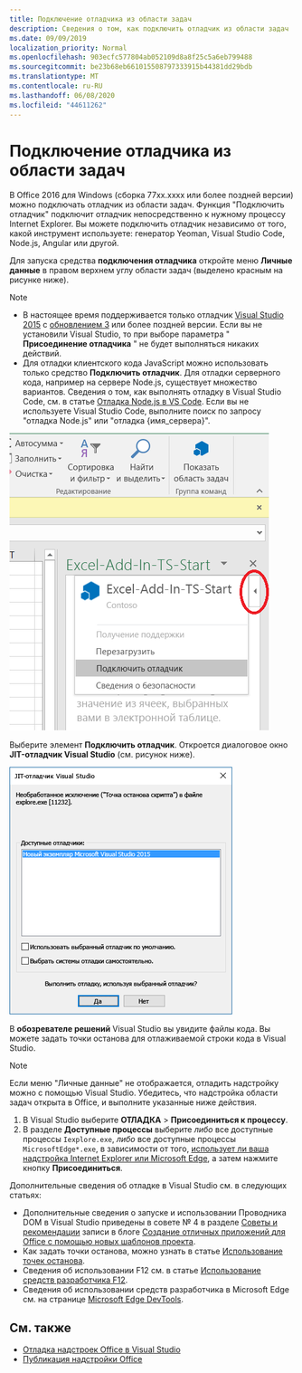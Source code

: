 ```yaml
---
title: Подключение отладчика из области задач
description: Сведения о том, как подключить отладчик из области задач
ms.date: 09/09/2019
localization_priority: Normal
ms.openlocfilehash: 903ecfc577804ab052109d8a8f25c5a6eb799488
ms.sourcegitcommit: be23b68eb661015508797333915b44381dd29bdb
ms.translationtype: MT
ms.contentlocale: ru-RU
ms.lasthandoff: 06/08/2020
ms.locfileid: "44611262"
---
```

# <a name="attach-a-debugger-from-the-task-pane"></a>Подключение отладчика из области задач

В Office 2016 для Windows (сборка 77xx.xxxx или более поздней версии) можно подключать отладчик из области задач. Функция "Подключить отладчик" подключит отладчик непосредственно к нужному процессу Internet Explorer. Вы можете подключить отладчик независимо от того, какой инструмент используете: генератор Yeoman, Visual Studio Code, Node.js, Angular или другой. 

Для запуска средства **подключения отладчика** откройте меню **Личные данные** в правом верхнем углу области задач (выделено красным на рисунке ниже).   

> [!NOTE]
> - В настоящее время поддерживается только отладчик [Visual Studio 2015](https://www.visualstudio.com/downloads/) с [обновлением 3](https://msdn.microsoft.com/library/mt752379.aspx) или более поздней версии. Если вы не установили Visual Studio, то при выборе параметра " **Присоединение отладчика** " не будет выполняться никаких действий.   
> - Для отладки клиентского кода JavaScript можно использовать только средство **Подключить отладчик**. Для отладки серверного кода, например на сервере Node.js, существует множество вариантов. Сведения о том, как выполнять отладку в Visual Studio Code, см. в статье [Отладка Node.js в VS Code](https://code.visualstudio.com/docs/nodejs/nodejs-debugging). Если вы не используете Visual Studio Code, выполните поиск по запросу "отладка Node.js" или "отладка {имя_сервера}".

![Снимок экрана: меню подключения отладчика](../images/attach-debugger.png)

Выберите элемент **Подключить отладчик**. Откроется диалоговое окно **JIT-отладчик Visual Studio** (см. рисунок ниже). 

![Снимок экрана: JIT-отладчик Visual Studio](../images/visual-studio-debugger.png)

В **обозревателе решений** Visual Studio вы увидите файлы кода.   Вы можете задать точки останова для отлаживаемой строки кода в Visual Studio.

> [!NOTE]
> Если меню "Личные данные" не отображается, отладить надстройку можно с помощью Visual Studio. Убедитесь, что надстройка области задач открыта в Office, и выполните указанные ниже действия.
>
> 1. В Visual Studio выберите **ОТЛАДКА** > **Присоединиться к процессу**.
> 2. В разделе **Доступные процессы** выберите *либо* все доступные процессы `Iexplore.exe`, *либо* все доступные процессы `MicrosoftEdge*.exe`, в зависимости от того, [использует ли ваша надстройка Internet Explorer или Microsoft Edge](../concepts/browsers-used-by-office-web-add-ins.md), а затем нажмите кнопку **Присоединиться**.

Дополнительные сведения об отладке в Visual Studio см. в следующих статьях:

-    Дополнительные сведения о запуске и использовании Проводника DOM в Visual Studio приведены в совете № 4 в разделе [Советы и рекомендации](https://blogs.msdn.microsoft.com/officeapps/2013/04/16/building-great-looking-apps-for-office-using-the-new-project-templates/#tips_tricks) записи в блоге [Создание отличных приложений для Office с помощью новых шаблонов проекта](https://blogs.msdn.microsoft.com/officeapps/2013/04/16/building-great-looking-apps-for-office-using-the-new-project-templates).
-    Как задать точки останова, можно узнать в статье [Использование точек останова](/visualstudio/debugger/using-breakpoints?view=vs-2015).
-    Сведения об использовании F12 см. в статье [Использование средств разработчика F12](/previous-versions/windows/internet-explorer/ie-developer/samples/bg182326(v=vs.85)).
-   Сведения об использовании средств разработчика в Microsoft Edge см. на странице [Microsoft Edge DevTools](https://www.microsoft.com/p/microsoft-edge-devtools-preview/9mzbfrmz0mnj?activetab=pivot%3Aoverviewtab).

## <a name="see-also"></a>См. также

- [Отладка надстроек Office в Visual Studio](../develop/debug-office-add-ins-in-visual-studio.md)
- [Публикация надстройки Office](../publish/publish.md)

